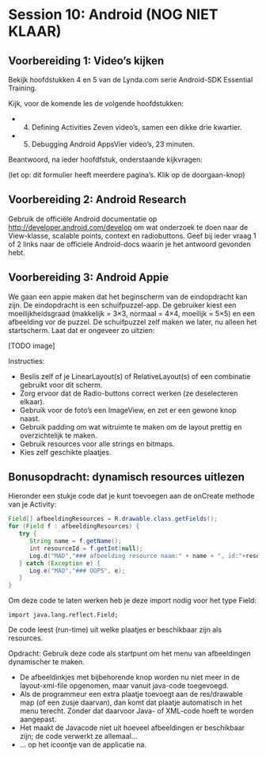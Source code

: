 # Session 10: Android (NOG NIET KLAAR)

## Voorbereiding 1: Video’s kijken

Bekijk hoofdstukken 4 en 5 van de Lynda.com serie Android-SDK Essential Training.

Kijk, voor de komende les de volgende hoofdstukken:

* 4. Defining Activities
    Zeven video’s, samen een dikke drie kwartier.
* 5. Debugging Android AppsVier video’s, 23 minuten.

Beantwoord, na ieder hoofdfstuk, onderstaande kijkvragen:

(let op: dit formulier heeft meerdere pagina’s. Klik op de doorgaan-knop)


## Voorbereiding 2: Android Research

Gebruik de officiële Android documentatie op http://developer.android.com/develop om 
wat onderzoek te doen naar de View-klasse, scalable points, context en radiobuttons. 
Geef bij ieder vraag 1 of 2 links naar de officiele Android-docs waarin je het antwoord 
gevonden hebt.

## Voorbereiding 3: Android Appie

We gaan een appie maken dat het beginscherm van de eindopdracht kan zijn. 
De eindopdracht is een schuifpuzzel-app. De gebruiker kiest een 
moeilijkheidsgraad (makkelijk = 3×3, normaal = 4×4, moeilijk = 5×5) en een afbeelding vor de puzzel.
De schuifpuzzel zelf maken we later, nu alleen het startscherm. Laat dat er ongeveer zo uitzien:

[TODO image]

Instructies:

* Beslis zelf of je LinearLayout(s) of RelativeLayout(s) of een combinatie gebruikt voor dit scherm.
* Zorg ervoor dat de Radio-buttons correct werken (ze deselecteren elkaar).
* Gebruik voor de foto’s een ImageView, en zet er een gewone knop naast.
* Gebruik padding om wat witruimte te maken om de layout prettig en overzichtelijk te maken.
* Gebruik resources voor alle strings en bitmaps.
* Kies zelf geschikte plaatjes.

## Bonusopdracht: dynamisch resources uitlezen

Hieronder een stukje code dat je kunt toevoegen aan de onCreate methode van je Activity:

```java
Field[] afbeeldingResources = R.drawable.class.getFields();
for (Field f : afbeeldingResources) {
   try {
      String name = f.getName();
      int resourceId = f.getInt(null);
      Log.d("MAD","### afbeelding resource naam:" + name + ", id:"+resourceId);
   } catch (Exception e) {
      Log.e("MAD","### OOPS", e);
   }
}
```

Om deze code te laten werken heb je deze import nodig voor het type Field:

```	
import java.lang.reflect.Field;
```

De code leest (run-time) uit welke plaatjes er beschikbaar zijn als resources.

Opdracht: Gebruik deze code als startpunt om het menu van afbeeldingen dynamischer te maken.

* De afbeeldinkjes met bijbehorende knop worden nu niet meer in de layout-xml-file opgenomen, maar vanuit java-code toegevoegd.
* Als de programmeur een extra plaatje toevoegt aan de res/drawable map (of een zusje daarvan), dan komt dat plaatje automatisch in het menu terecht. Zonder dat daarvoor Java- of XML-code hoeft te worden aangepast.
* Het maakt de Javacode niet uit hoeveel afbeeldingen er beschikbaar zijn; de code verwerkt ze allemaal…
*  … op het icoontje van de applicatie na.
